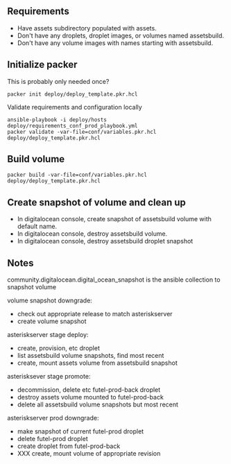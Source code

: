 ## Requirements

- Have assets subdirectory populated with assets.
- Don't have any droplets, droplet images, or volumes named assetsbuild.
- Don't have any volume images with names starting with assetsbuild.

## Initialize packer

This is probably only needed once?

    packer init deploy/deploy_template.pkr.hcl

Validate requirements and configuration locally

    ansible-playbook -i deploy/hosts deploy/requirements_conf_prod_playbook.yml
    packer validate -var-file=conf/variables.pkr.hcl deploy/deploy_template.pkr.hcl

## Build volume

    packer build -var-file=conf/variables.pkr.hcl deploy/deploy_template.pkr.hcl

## Create snapshot of volume and clean up

- In digitalocean console, create snapshot of assetsbuild volume with default name.
- In digitalocean console, destroy assetsbuild volume.
- In digitalocean console, destroy assetsbuild droplet snapshot

## Notes

community.digitalocean.digital_ocean_snapshot is the ansible collection to snapshot volume

volume snapshot downgrade:
- check out appropriate release to match asteriskserver
- create volume snapshot

asteriskserver stage deploy:
- create, provision, etc droplet
- list assetsbuild volume snapshots, find most recent
- create, mount assets volume from assetsbuild snapshot

asterisksever stage promote:
- decommission, delete etc futel-prod-back droplet
- destroy assets volume mounted to futel-prod-back
- delete all assetsbuild volume snapshots but most recent

asteriskserver prod downgrade:
- make snapshot of current futel-prod droplet
- delete futel-prod droplet
- create droplet from futel-prod-back
- XXX create, mount volume of appropriate revision
